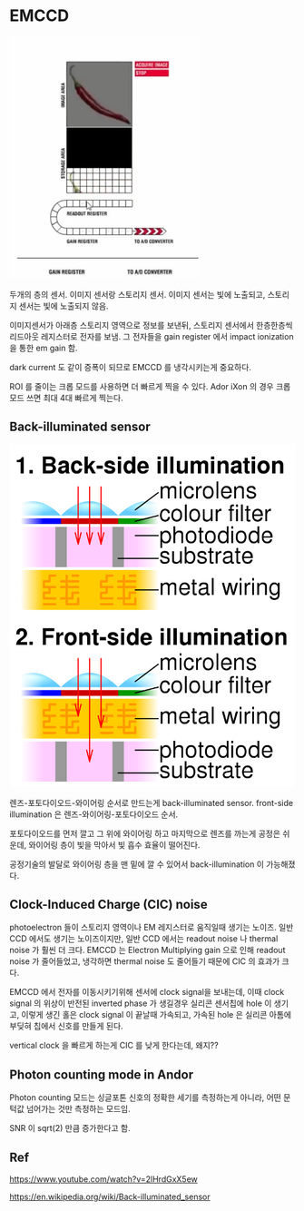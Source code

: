 
# EMCCD

![](./img/EMCCD1.png)

두개의 층의 센서. 이미지 센서랑 스토리지 센서. 이미지 센서는 빛에 노출되고, 스토리지 센서는 빛에 노출되지 않음.

이미지센서가 아래층 스토리지 영역으로 정보를 보낸뒤, 스토리지 센서에서 한층한층씩 리드아웃 레지스터로 전자를 보냄. 그 전자들을 gain register 에서 impact ionization 을 통한 em gain 함.

dark current 도 같이 증폭이 되므로 EMCCD 를 냉각시키는게 중요하다.

ROI 를 줄이는 크롭 모드를 사용하면 더 빠르게 찍을 수 있다. Ador iXon 의 경우 크롭모드 쓰면 최대 4대 빠르게 찍는다.

## Back-illuminated sensor

![](./img/back-illuminated.png)

렌즈-포토다이오드-와이어링 순서로 만드는게 back-illuminated sensor. front-side illumination 은 렌즈-와이어링-포토다이오드 순서.

포토다이오드를 먼저 깔고 그 위에 와이어링 하고 마지막으로 렌즈를 까는게 공정은 쉬운데, 와이어링 층이 빛을 막아서 빛 흡수 효율이 떨어진다.

공정기술의 발달로 와이어링 층을 맨 밑에 깔 수 있어서 back-illumination 이 가능해졌다.

## Clock-Induced Charge (CIC) noise

photoelectron 들이 스토리지 영역이나 EM 레지스터로 움직일때 생기는 노이즈. 일반 CCD 에서도 생기는 노이즈이지만, 일반 CCD 에서는 readout noise 나 thermal noise 가 훨씬 더 크다. EMCCD 는 Electron Multiplying gain 으로 인해 readout noise 가 줄어들었고, 냉각하면 thermal noise 도 줄어들기 때문에 CIC 의 효과가 크다.

EMCCD 에서 전자를 이동시키기위해 센서에 clock signal을 보내는데, 이때 clock signal 의 위상이 반전된 inverted phase 가 생길경우 실리콘 센서칩에 hole 이 생기고, 이렇게 생긴 홀은 clock signal 이 끝날때 가속되고, 가속된 hole 은 실리콘 아톰에 부딪혀 칩에서 신호를 만들게 된다.

vertical clock 을 빠르게 하는게 CIC 를 낮게 한다는데, 왜지??

## Photon counting mode in Andor

Photon counting 모드는 싱글포톤 신호의 정확한 세기를 측정하는게 아니라, 어떤 문턱값 넘어가는 것만 측정하는 모드임.

SNR 이 sqrt(2) 만큼 증가한다고 함.

## Ref

https://www.youtube.com/watch?v=2lHrdGxX5ew

https://en.wikipedia.org/wiki/Back-illuminated_sensor